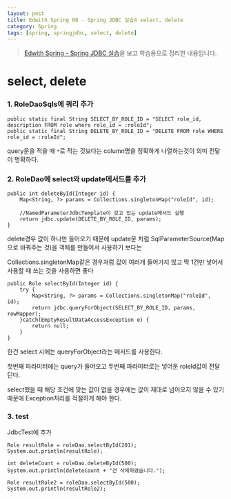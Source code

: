 ```yaml
---
layout: post
title: Edwith Spring 08 - Spring JDBC 실습4 select, delete
category: Spring
tags: [spring, springjdbc, select, delete]
---
```


>[Edwith Spring - Spring JDBC 실습](https://www.edwith.org/boostcourse-web/lecture/20661/)을 보고 학습용으로 정리한 내용입니다.

# select, delete

### 1. RoleDaoSqls에 쿼리 추가

```
public static final String SELECT_BY_ROLE_ID = "SELECT role_id, description FROM role where role_id = :roleId";
public static final String DELETE_BY_ROLE_ID = "DELETE FROM role WHERE role_id = :roleId";
```

query문을 적을 때 `*`로 적는 것보다는 column명을 정확하게 나열하는것이 의미 전달이 명확하다.

### 2. RoleDao에 select와 update메서드를 추가

```
public int deleteById(Integer id) {
	Map<String, ?> params = Collections.singletonMap("roleId", id);
		
	//NamedParameterJdbcTemplate이 갖고 있는 update메서드 실행
	return jdbc.update(DELETE_BY_ROLE_ID, params);
}
```

delete경우 값이 하나만 들어오기 때문에 update문 처럼 SqlParameterSource(Map으로 바꿔주는 것)을 객체를 만들어서 사용하기 보다는

Collections.singletonMap같은 경우처럼 값이 여러개 들어가지 않고 딱 1건만 넣어서 사용할 때 쓰는 것을 사용하면 좋다
		

```	
public Role selectById(Integer id) {
	try {
		Map<String, ?> params = Collections.singletonMap("roleId", id);
		return jdbc.queryForObject(SELECT_BY_ROLE_ID, params, rowMapper);		
	}catch(EmptyResultDataAccessException e) {
		return null;
	}
}

```


한건 select 시에는 queryForObject라는 메서드를 사용한다.

첫번째 파라미터에는 query가 들어오고 두번째 파라미터로는 넣어둔 roleId값이 전달딘다.

select했을 때 해당 조건에 맞는 값이 없을 경우에는 값이 제대로 넘어오지 않을 수 있기 때문에 Exception처리를 적절하게 해야 한다.


### 3. test

JdbcTest에 추가

```
Role resultRole = roleDao.selectById(201);
System.out.println(resultRole);
		
int deleteCount = roleDao.deleteById(500);
System.out.println(deleteCount + "건 삭제하였습니다.");
	
Role resultRole2 = roleDao.selectById(500);
System.out.println(resultRole2);
```
